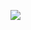 [![](https://github.com/fiji/MaMuT/actions/workflows/build-main.yml/badge.svg)](https://github.com/fiji/MaMuT/actions/workflows/build-main.yml)

